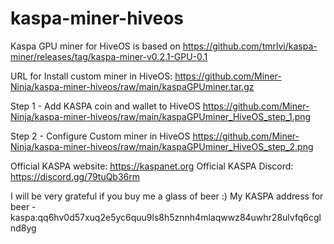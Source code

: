 # kaspa-miner-hiveos
Kaspa GPU miner for HiveOS is based on https://github.com/tmrlvi/kaspa-miner/releases/tag/kaspa-miner-v0.2.1-GPU-0.1

URL for Install custom miner in HiveOS: https://github.com/Miner-Ninja/kaspa-miner-hiveos/raw/main/kaspaGPUminer.tar.gz

Step 1 - Add KASPA coin and wallet to HiveOS
https://github.com/Miner-Ninja/kaspa-miner-hiveos/raw/main/kaspaGPUminer_HiveOS_step_1.png

Step 2 - Configure Custom miner in HiveOS
https://github.com/Miner-Ninja/kaspa-miner-hiveos/raw/main/kaspaGPUminer_HiveOS_step_2.png

Official KASPA website: https://kaspanet.org
Official KASPA Discord: https://discord.gg/79tuQb36rm

I will be very grateful if you buy me a glass of beer :)
My KASPA address for beer - kaspa:qq6hv0d57xuq2e5yc6quu9ls8h5znnh4mlaqwwz84uwhr28ulvfq6cglnd8yg
